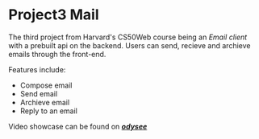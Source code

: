 # Project3 Mail

The third project from Harvard's CS50Web course being an *Email client* with a prebuilt api on the backend. Users can send, recieve and archieve 
emails through the front-end.

Features include:
- Compose email
- Send email
- Archieve email 
- Reply to an email

Video showcase can be found on ***[odysee](https://odysee.com/@val_dev:3/prj-3-mail:6)***
